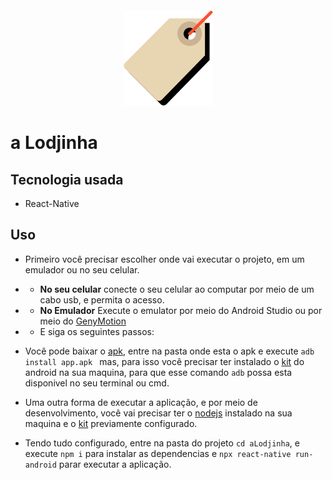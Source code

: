 <div style="text-align: center; margin-top: 100px">
    <img src="./src/images/logo_sobre.png"/>
</div>

# a Lodjinha

## Tecnologia usada

- React-Native

## Uso

- Primeiro você precisar escolher onde vai executar o projeto, em um emulador ou no seu celular.
- - **No seu celular** conecte o seu celular ao computar por meio de um cabo usb, e permita o acesso.
- - **No Emulador** Execute o emulator por meio do Android Studio ou por meio do [GenyMotion](https://www.genymotion.com/)
- - E siga os seguintes passos:

- Você pode baixar o [apk](https://github.com/washingtondeveloper/challenge-android/releases), entre na pasta onde esta o apk e execute ```adb install app.apk ``` mas, para isso você precisar ter instalado o [kit](https://facebook.github.io/react-native/docs/getting-started#3-configure-the-android_home-environment-variable) do android na sua maquina, para que esse comando ``` adb ``` possa esta disponivel no seu terminal ou cmd.

- Uma outra forma de executar a aplicação, e por meio de desenvolvimento, você vai precisar ter o [nodejs](https://nodejs.org/en/) instalado na sua maquina e o [kit](https://facebook.github.io/react-native/docs/getting-started#3-configure-the-android_home-environment-variable) previamente configurado.

- Tendo tudo configurado, entre na pasta do projeto ``` cd aLodjinha ```, e execute ``` npm i ``` para instalar as dependencias e ``` npx react-native run-android ``` parar executar a aplicação. 
